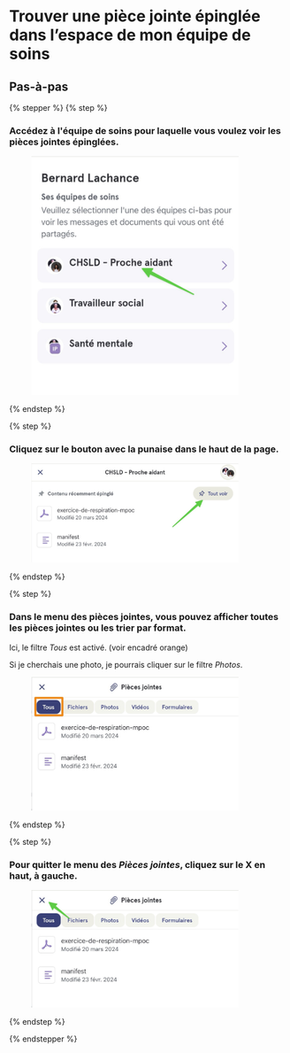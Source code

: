 # Trouver une pièce jointe épinglée dans l’espace de mon équipe de soins

## Pas-à-pas

{% stepper %}
{% step %}
### Accédez à l'équipe de soins pour laquelle vous voulez voir les pièces jointes épinglées.

<div align="left"><figure><img src="../../.gitbook/assets/trouver-une-piece-jointe-epinglee-dans-lespace-de-mon-equipe-de-soins-patient - Step 1.jpeg" alt="" width="375"><figcaption></figcaption></figure></div>
{% endstep %}

{% step %}
### Cliquez sur le bouton avec la punaise dans le haut de la page.

<div align="left"><figure><img src="../../.gitbook/assets/trouver-une-piece-jointe-epinglee-dans-lespace-de-mon-equipe-de-soins-patient - Step 2.jpeg" alt="" width="375"><figcaption></figcaption></figure></div>
{% endstep %}

{% step %}
### Dans le menu des pièces jointes, vous pouvez afficher toutes les pièces jointes ou les trier par format. 

Ici, le filtre *Tous* est activé. (voir encadré orange)

Si je cherchais une photo, je pourrais cliquer sur le filtre *Photos*.

<div align="left"><figure><img src="../../.gitbook/assets/trouver-une-piece-jointe-epinglee-dans-lespace-de-mon-equipe-de-soins-patient - Step 3.jpeg" alt="" width="375"><figcaption></figcaption></figure></div>
{% endstep %}

{% step %}
### Pour quitter le menu des *Pièces jointes*, cliquez sur le X en haut, à gauche.

<div align="left"><figure><img src="../../.gitbook/assets/trouver-une-piece-jointe-epinglee-dans-lespace-de-mon-equipe-de-soins-patient - Step 4.jpeg" alt="" width="375"><figcaption></figcaption></figure></div>
{% endstep %}

{% endstepper %}